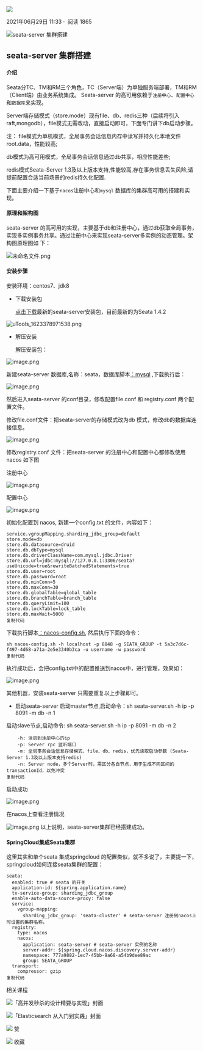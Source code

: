    

[![](https://p3-passport.byteimg.com/img/user-avatar/324dd3d2991d11e0fe6ec9d09bb635a3~100x100.awebp)](https://juejin.cn/user/3553261946938877)

2021年06月29日 11:33 ·  阅读 1865

![seata-server 集群搭建](https://p6-juejin.byteimg.com/tos-cn-i-k3u1fbpfcp/f0e91626c1e44779b4b7124f78f66c23~tplv-k3u1fbpfcp-zoom-crop-mark:3024:3024:3024:1702.awebp)  

## seata-server 集群搭建

#### 介绍

Seata分TC、TM和RM三个角色，TC（Server端）为单独服务端部署，TM和RM（Client端）由业务系统集成。 Seata-server 的高可用依赖于`注册中心`、`配置中心`和`数据库`来实现。

Server端存储模式（store.mode）现有file、db、redis三种（后续将引入raft,mongodb），file模式无需改动，直接启动即可，下面专门讲下db启动步骤。

注： file模式为单机模式，全局事务会话信息内存中读写并持久化本地文件root.data，性能较高;

db模式为高可用模式，全局事务会话信息通过db共享，相应性能差些;

redis模式Seata-Server 1.3及以上版本支持,性能较高,存在事务信息丢失风险,请提前配置合适当前场景的redis持久化配置.

下面主要介绍一下基于`nacos`注册中心和`mysql` 数据库的集群高可用的搭建和实现。

#### 原理和架构图

seata-server 的高可用的实现，主要基于db和注册中心，通过db获取全局事务，实现多实例事务共享。通过注册中心来实现seata-server多实例的动态管理。架构图原理图如 下：

![未命名文件.png](https://p6-juejin.byteimg.com/tos-cn-i-k3u1fbpfcp/7eeb7e28cc974325806eead88cd73e23~tplv-k3u1fbpfcp-zoom-in-crop-mark:4536:0:0:0.awebp)

#### 安装步骤

安装环境：centos7、jdk8

-   下载安装包
    
    [点击下载](https://link.juejin.cn/?target=https%3A%2F%2Fgithub.com%2Fseata%2Fseata%2Freleases "https://github.com/seata/seata/releases")最新的seata-server安装包，目前最新的为Seata 1.4.2
    

![uTools_1623378971538.png](https://p3-juejin.byteimg.com/tos-cn-i-k3u1fbpfcp/4d97c80ef37f4a17bdd174fb01edc583~tplv-k3u1fbpfcp-zoom-in-crop-mark:4536:0:0:0.awebp)

-   解压安装
    
    解压安装包：
    

![image.png](https://p1-juejin.byteimg.com/tos-cn-i-k3u1fbpfcp/2ace573983424cc8a8309f19fd476795~tplv-k3u1fbpfcp-zoom-in-crop-mark:4536:0:0:0.awebp)

新建seata-server 数据库,名称：seata，数据库脚本[：mysql](https://link.juejin.cn/?target=https%3A%2F%2Fgithub.com%2Fseata%2Fseata%2Fblob%2Fdevelop%2Fscript%2Fserver%2Fdb%2Fmysql.sql "https://github.com/seata/seata/blob/develop/script/server/db/mysql.sql") ,下载执行后：

![image.png](https://p9-juejin.byteimg.com/tos-cn-i-k3u1fbpfcp/27574bc321ad4279853b51bb55776629~tplv-k3u1fbpfcp-zoom-in-crop-mark:4536:0:0:0.awebp)

然后进入seata-server 的conf目录，修改配置file.conf 和 registry.conf 两个配置文件。

修改file.conf文件：把seata-server的存储模式改为db 模式，修改db的数据库连接信息。

![image.png](https://p9-juejin.byteimg.com/tos-cn-i-k3u1fbpfcp/0ac3b2a62f0a49ab999fb59357ada089~tplv-k3u1fbpfcp-zoom-in-crop-mark:4536:0:0:0.awebp)

修改registry.conf 文件：把seata-server 的注册中心和配置中心都修改使用nacos 如下图

注册中心

![image.png](https://p1-juejin.byteimg.com/tos-cn-i-k3u1fbpfcp/1a2cc3fc0407417e8d36af1229f24b92~tplv-k3u1fbpfcp-zoom-in-crop-mark:4536:0:0:0.awebp)

配置中心

![image.png](https://p1-juejin.byteimg.com/tos-cn-i-k3u1fbpfcp/b53217be7724486f8eec20516adf9846~tplv-k3u1fbpfcp-zoom-in-crop-mark:4536:0:0:0.awebp)

初始化配置到 nacos, 新建一个config.txt 的文件，内容如下：

```
service.vgroupMapping.sharding_jdbc_group=default
store.mode=db
store.db.datasource=druid
store.db.dbType=mysql
store.db.driverClassName=com.mysql.jdbc.Driver
store.db.url=jdbc:mysql://127.0.0.1:3306/seata?useUnicode=true&rewriteBatchedStatements=true
store.db.user=root
store.db.password=root
store.db.minConn=5
store.db.maxConn=30
store.db.globalTable=global_table
store.db.branchTable=branch_table
store.db.queryLimit=100
store.db.lockTable=lock_table
store.db.maxWait=5000
复制代码
```

下载执行脚本[：nacos-config.sh](https://link.juejin.cn/?target=https%3A%2F%2Fgithub.com%2Fseata%2Fseata%2Fblob%2Fdevelop%2Fscript%2Fconfig-center%2Fnacos%2Fnacos-config.sh "https://github.com/seata/seata/blob/develop/script/config-center/nacos/nacos-config.sh"), 然后执行下面的命令：

```
sh nacos-config.sh -h localhost -p 8848 -g SEATA_GROUP -t 5a3c7d6c-f497-4d68-a71a-2e5e3340b3ca -u username -w password
复制代码
```

执行成功后，会把config.txt中的配置推送到nacos中，进行管理，效果如：

![image.png](https://p6-juejin.byteimg.com/tos-cn-i-k3u1fbpfcp/cb9da206c48749c0b42b3649d5cfd0ba~tplv-k3u1fbpfcp-zoom-in-crop-mark:4536:0:0:0.awebp)

其他机器，安装seata-server 只需要重复以上步骤即可。

-   启动seata-server 启动master节点,启动命令：sh seata-server.sh -h ip -p 8091 -m db -n 1

启动slave节点,启动命令: sh seata-server.sh -h ip -p 8091 -m db -n 2

```
    -h: 注册到注册中心的ip
    -p: Server rpc 监听端口
    -m: 全局事务会话信息存储模式，file、db、redis，优先读取启动参数 (Seata-Server 1.3及以上版本支持redis)
    -n: Server node，多个Server时，需区分各自节点，用于生成不同区间的transactionId，以免冲突
复制代码
```

启动成功

![image.png](https://p3-juejin.byteimg.com/tos-cn-i-k3u1fbpfcp/bc0a1d6fd602435594f0cfed596e6589~tplv-k3u1fbpfcp-zoom-in-crop-mark:4536:0:0:0.awebp)

在nacos上查看注册情况

![image.png](https://p3-juejin.byteimg.com/tos-cn-i-k3u1fbpfcp/993d69a1f5b141dcb5f790e8a407efa0~tplv-k3u1fbpfcp-zoom-in-crop-mark:4536:0:0:0.awebp) 以上说明，seata-server集群已经搭建成功。

#### SpringCloud集成Seata集群

这里其实和单个seata 集成springcloud 的配置类似，就不多说了，主要提一下，springcloud如何连接seata集群的配置：

```
seata:
  enabled: true # seata 的开关
  application-id: ${spring.application.name}
  tx-service-group: sharding_jdbc_group
  enable-auto-data-source-proxy: false
  service:
    vgroup-mapping:
      sharding_jdbc_group: 'seata-cluster' # seata-server 注册到nacos上时设置的集群名称。
  registry:
    type: nacos
    nacos:
      application: seata-server # seata-server 实例的名称
      server-addr: ${spring.cloud.nacos.discovery.server-addr}
      namespace: 777a9882-1ec7-45bb-9a68-a54b9dee89ac
      group: SEATA_GROUP
  transport:
    compressor: gzip
复制代码
```

相关课程

![「高并发秒杀的设计精要与实现」封面](https://p3-juejin.byteimg.com/tos-cn-i-k3u1fbpfcp/d1879744b9094adfbe63498d64efe2ce~tplv-k3u1fbpfcp-no-mark:420:420:300:420.awebp?)

![「Elasticsearch 从入门到实践」封面](https://p9-juejin.byteimg.com/tos-cn-i-k3u1fbpfcp/ba4ecdc5afe94cc28c3c700a20524500~tplv-k3u1fbpfcp-no-mark:420:420:300:420.awebp?)

![](https://lf3-cdn-tos.bytescm.com/obj/static/xitu_juejin_web/00ba359ecd0075e59ffbc3d810af551d.svg) 赞

![](https://lf3-cdn-tos.bytescm.com/obj/static/xitu_juejin_web/3d482c7a948bac826e155953b2a28a9e.svg) 收藏